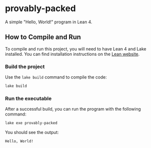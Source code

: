 # provably-packed

A simple "Hello, World!" program in Lean 4.

## How to Compile and Run

To compile and run this project, you will need to have Lean 4 and Lake installed. You can find installation instructions on the [Lean website](https://lean-lang.org/get_started/).

### Build the project

Use the `lake build` command to compile the code:

```sh
lake build
```

### Run the executable

After a successful build, you can run the program with the following command:

```sh
lake exe provably-packed
```

You should see the output:
```
Hello, World!
```


